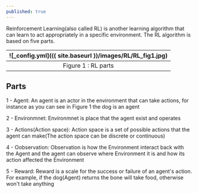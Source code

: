 ```yaml
---
published: true
---
```

Reinforcement Learning(also called RL) is another learning algorithm that can learn to act appropriately in a specific environment. The RL algorithm is based on five parts.

|![_config.yml]({{ site.baseurl }}/images/RL/RL_fig1.jpg)|
|:--:| 
| Figure 1 : RL parts|


## Parts

1 - Agent: An agent is an actor in the environment that can take actions, for instance as you can see in Figure 1 the dog is an agent

2 - Environmnet: Environmnet is place that the agent exist and operates

3 - Actions(Action space): Action space is a set of possible actions that the agent can make(The action space can be discrete or continuous)

4 - Oobservation: Observation is how the Environment interact back with the Agent and the agent can observe where Environment it is and how its action affected the Environment

5 - Reward: Reward is a scale for the success or failure of an agent's action. For example, if the dog(Agent) returns the bone will take food,  otherwise won't take anything

